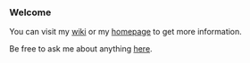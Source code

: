
### Welcome

You can visit my [wiki](https://liupj.top) or my [homepage](https://liupj.top/homepage) to get more information.

Be free to ask me about anything [here](https://github.com/Brannua/brannua/issues).
